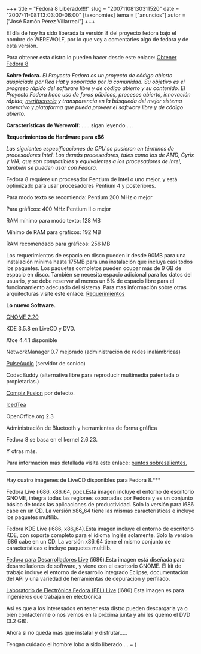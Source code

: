 +++
title = "Fedora 8 Liberado!!!!"
slug = "20071108130311520"
date = "2007-11-08T13:03:00-06:00"
[taxonomies]
tema = ["anuncios"]
autor = ["José Ramón Pérez Villarreal"]
+++

El día de hoy ha sido liberada la versión 8 del proyecto fedora bajo el
nombre de WEREWOLF, por lo que voy a comentarles algo de fedora y de
esta versión.

Para obtener esta distro lo pueden hacer desde este enlace: [Obtener
Fedora 8](http://fedoraproject.org/get-fedora)

**Sobre fedora.**
*El Proyecto Fedora es un proyecto de código abierto auspiciado por Red
Hat y soportado por la comunidad. Su objetivo es el progreso rápido del
software libre y de código abierto y su contenido. El Proyecto Fedora
hace uso de foros públicos, procesos abierto, innovación rápida,
[meritocracia](http://es.wikipedia.org/wiki/Meritocracia) y
transparencia en la búsqueda del mejor sistema operativo y plataforma
que pueda proveer el software libre y de código abierto.*

**Características de Werewolf:**
......sigan leyendo.....

<!-- more -->
**Requerimientos de Hardware para x86**

*Las siguientes especificaciones de CPU se pusieron en términos de
procesadores Intel. Los demás procesadores, tales como los de AMD, Cyrix
y VIA, que son compatibles y equivalentes a los procesadores de Intel,
también se pueden usar con Fedora.*

Fedora 8 requiere un procesador Pentium de Intel o uno mejor, y está
optimizado para usar procesadores Pentium 4 y posteriores.

Para modo texto se recomienda: Pentium 200 MHz o mejor

Para gráficos: 400 MHz Pentium II o mejor

RAM mínimo para modo texto: 128 MB

Mínimo de RAM para gráficos: 192 MB

RAM recomendado para gráficos: 256 MB

Los requerimientos de espacio en disco pueden ir desde 90MB para una
instalación mínima hasta 175MB para una instalación que incluya casi
todos los paquetes. Los paquetes completos pueden ocupar más de 9 GB de
espacio en disco. También se necesita espacio adicional para los datos
del usuario, y se debe reservar al menos un 5% de espacio libre para el
funcionamiento adecuado del sistema.
Para mas información sobre otras arquitecturas visite este enlace:
[Requerimientos](http://docs.fedoraproject.org/release-notes/f8/es/sn-ArchSpecific.html)

**Lo nuevo Software.**

[GNOME 2.20](http://www.gnome.org/start/2.20/notes/C/)

KDE 3.5.8 en LiveCD y DVD.

Xfce 4.4.1 disponible

NetworkManager 0.7 mejorado (administración de redes inalámbricas)

[PulseAudio](http://www.pulseaudio.org/) (servidor de sonido)

CodecBuddy (alternativa libre para reproducir multimedia patentada o
propietarias.)

[Compiz Fusion](http://www.opencompositing.org/) por defecto.

[IcedTea](http://es.wikipedia.org/wiki/IcedTea)

OpenOffice.org 2.3

Administración de Bluetooth y herramientas de forma gráfica

Fedora 8 se basa en el kernel 2.6.23.

Y otras más.

Para información más detallada visita este enlace: [puntos
sobresalientes.](http://docs.fedoraproject.org/release-notes/f8/es/sn-OverView.html)
***

Hay cuatro imágenes de LiveCD disponibles para Fedora 8.***

Fedora Live (i686, x86_64, ppc).Esta imagen incluye el entorno de
escritorio GNOME, integra todas las regiones soportadas por Fedora y es
un conjunto básico de todas las aplicaciones de productividad. Solo la
versión para i686 cabe en un CD. La versión x86_64 tiene las mismas
características e incluye los paquetes multilib.

Fedora KDE Live (i686, x86_64).Esta imagen incluye el entorno de
escritorio KDE, con soporte completo para el idioma Inglés solamente.
Solo la versión i686 cabe en un CD. La versión x86_64 tiene el mismo
conjunto de características e incluye paquetes multilib.

[Fedora para Desarrolladores
Live](http://fedoraproject.org/wiki/FWN/Issue102#head-53444e1645ab6dc131718253c5300e6b55e60d92)
(i686).Esta imagen está diseñada para desarrolladores de software, y
viene con el escritorio GNOME. El kit de trabajo incluye el entorno de
desarrollo integrado Eclipse, documentación del API y una variedad de
herramientas de depuración y perfilado.

[Laboratorio de Electrónica Fedora (FEL)
Live](http://fedoraproject.org/wiki/Features/FedoraElectronicLab)
(i686).Esta imagen es para ingenieros que trabajan en electrónica

Asi es que a los interesados en tener esta distro pueden descargarla ya
o bien contactenme o nos vemos en la próxima junta y ahi les quemo el
DVD (3.2 GB).

Ahora si no queda más que instalar y disfrutar.....

Tengan cuidado el hombre lobo a sido liberado.....= )
